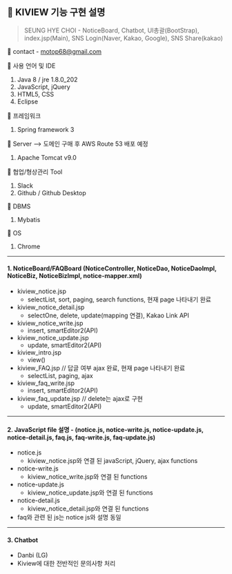 ## 📣 KIVIEW 기능 구현 설명<Spring framework final project>


>SEUNG HYE CHOI - NoticeBoard, Chatbot, UI총괄(BootStrap), index.jsp(Main), SNS Login(Naver, Kakao, Google), SNS Share(kakao)


📩 contact - motop68@gmail.com





🎈 사용 언어 및 IDE
  1. Java 8 / jre 1.8.0_202
  2. JavaScript, jQuery
  3. HTML5, CSS
  4. Eclipse
  
🎈 프레임워크
  1. Spring framework 3

🎈 Server --> 도메인 구매 후 AWS Route 53 배포 예정
  1. Apache Tomcat v9.0
 
🎈 협업/형상관리 Tool
  1. Slack
  2. Github / Github Desktop

🎈 DBMS 
  1. Mybatis
  
🎈 OS
  1. Chrome




* * *   
   
   
#### 1. NoticeBoard/FAQBoard (NoticeController, NoticeDao, NoticeDaoImpl, NoticeBiz, NoticeBizImpl, notice-mapper.xml)
  - kiview_notice.jsp 
    - selectList, sort, paging, search functions, 현재 page 나타내기 완료 
  - kiview_notice_detail.jsp
    - selectOne, delete, update(mapping 연결), Kakao Link API
  - kiview_notice_write.jsp 
    - insert, smartEditor2(API)
  - kiview_notice_update.jsp
    - update, smartEditor2(API)
  - kiview_intro.jsp
    - view()
  - kiview_FAQ.jsp // 답글 여부 ajax 완료, 현재 page 나타내기 완료
    - selectList, paging, ajax
  - kiview_faq_write.jsp
    - insert, smartEditor2(API)
  - kiview_faq_update.jsp // delete는 ajax로 구현
    - update, smartEditor2(API)
    
   
* * *

#### 2. JavaScript file 설명 - (notice.js, notice-write.js, notice-update.js, notice-detail.js, faq.js, faq-write.js, faq-update.js)
  - notice.js 
    - kiview_notice.jsp와 연결 된 javaScript, jQuery, ajax functions 
  - notice-write.js
    - kiview_notice_write.jsp와 연결 된 functions
  - notice-update.js 
    - kiview_notice_update.jsp와 연결 된 functions
  - notice-detail.js
    - kiview_notice_detail.jsp와 연결 된 functions 
  - faq와 관련 된 js는 notice js와 설명 동일
  
  
* * *

    
    
#### 3. Chatbot 
  - Danbi (LG) 
  - Kiview에 대한 전반적인 문의사항 처리 
  

